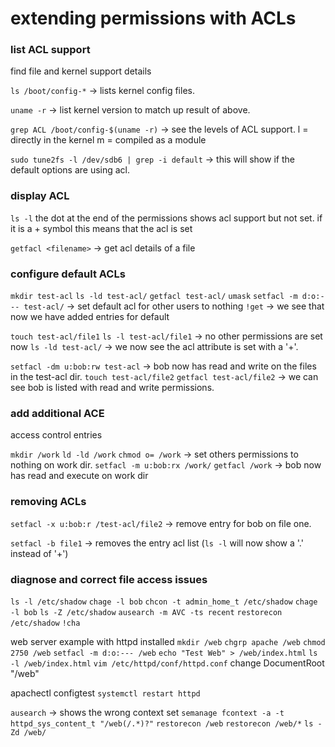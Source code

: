 # extending permissions with ACLs

### list ACL support
find file and kernel support details

`ls /boot/config-*` -> lists kernel config files.

`uname -r` -> list kernel version to match up result of above.

`grep ACL /boot/config-$(uname -r)` -> see the levels of ACL support.
l = directly in the kernel
m = compiled as a module

`sudo tune2fs -l /dev/sdb6 | grep -i default` -> this will show if the default options are using acl.

### display ACL
`ls -l` the dot at the end of the permissions shows acl support but not set. if it is a + symbol this means that the acl is set

`getfacl <filename>` -> get acl details of a file

### configure default ACLs
`mkdir test-acl`
`ls -ld test-acl/`
`getfacl test-acl/`
`umask`
`setfacl -m d:o:--- test-acl/` -> set default acl for other users to nothing
`!get` -> we see that now we have added entries for default

`touch test-acl/file1`
`ls -l test-acl/file1` -> no other permissions are set now
`ls -ld test-acl/` -> we now see the acl attribute is set with a '+'. 

`setfacl -dm u:bob:rw test-acl` -> bob now has read and write on the files in the test-acl dir.
`touch test-acl/file2`
`getfacl test-acl/file2` -> we can see bob is listed with read and write permissions. 

### add additional ACE
access control entries

`mkdir /work`
`ld -ld /work`
`chmod o= /work` -> set others permissions to nothing on work dir.
`setfacl -m u:bob:rx /work/`
`getfacl /work` -> bob now has read and execute on work dir

### removing ACLs
`setfacl -x u:bob:r /test-acl/file2` -> remove entry for bob on file one.

`setfacl -b file1` -> removes the entry acl list (`ls -l` will now show a '.' instead of '+')

### diagnose and correct file access issues

`ls -l /etc/shadow`
`chage -l bob`
`chcon -t admin_home_t /etc/shadow`
`chage -l bob`
`ls -Z /etc/shadow`
`ausearch -m AVC -ts recent`
`restorecon /etc/shadow`
`!cha`

web server example with httpd installed
`mkdir /web`
`chgrp apache /web`
`chmod 2750 /web`
`setfacl -m d:o:--- /web`
`echo "Test Web" > /web/index.html`
`ls -l /web/index.html`
`vim /etc/httpd/conf/httpd.conf`
change DocumentRoot "/web"

apachectl configtest
`systemctl restart httpd`

`ausearch` -> shows the wrong context set
`semanage fcontext -a -t httpd_sys_content_t "/web(/.*)?"`
`restorecon /web`
`restorecon /web/*`
`ls -Zd /web/`

